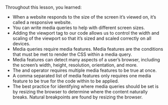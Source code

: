Throughout this lesson, you learned:

- When a website responds to the size of the screen it’s viewed on, it’s called a responsive website.
- You can write media queries to help with different screen sizes.
- Adding the viewport <meta> tag to our code allows us to control the width and scaling of the viewport so that it’s sized and scaled correctly on all devices.
- Media queries require media features. Media features are the conditions that must be met to render the CSS within a media query.
- Media features can detect many aspects of a user’s browser, including the screen’s width, height, resolution, orientation, and more.
- The and operator requires multiple media features to be true at once.
- A comma separated list of media features only requires one media feature to be true for the code within to be applied.
- The best practice for identifying where media queries should be set is by resizing the browser to determine where the content naturally breaks. Natural breakpoints are found by resizing the browser.
